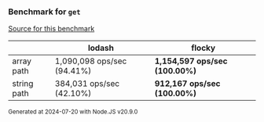 ### Benchmark for `get`

[Source for this benchmark](./get.benchmark.ts)

|             | lodash                     | flocky                          |
| ----------- | -------------------------- | ------------------------------- |
| array path  | 1,090,098 ops/sec (94.41%) | **1,154,597 ops/sec (100.00%)** |
| string path | 384,031 ops/sec (42.10%)   | **912,167 ops/sec (100.00%)**   |

<sup>Generated at 2024-07-20 with Node.JS v20.9.0</sup>
